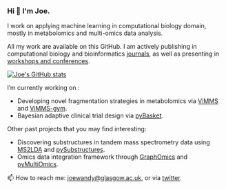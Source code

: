 ### Hi 👋 I'm Joe.

I work on applying machine learning in computational biology domain, mostly in metabolomics and multi-omics data analysis.

All my work are available on this GitHub. I am actively publishing in computational biology and bioinformatics [journals](https://scholar.google.com/citations?user=K6nz3aoAAAAJ), as well as presenting in [workshops and conferences](talks.md).

[![Joe's GitHub stats](https://github-readme-stats.vercel.app/api?username=joewandy)](https://github.com/anuraghazra/github-readme-stats)

I’m currently working on :
  - Developing novel fragmentation strategies in metabolomics via [ViMMS](https://github.com/glasgowcompbio/vimms/tree/master/vimms)
    and [ViMMS-gym](https://github.com/glasgowcompbio/vimms-gym).
  - Bayesian adaptive clinical trial design via [pyBasket](https://github.com/glasgowcompbio/pyBasket).
    
Other past projects that you may find interesting:
  - Discovering substructures in tandem mass spectrometry data using [MS2LDA](https://ms2lda.org) and [pySubstructures](https://github.com/glasgowcompbio/pySubstructures).
  - Omics data integration framework through [GraphOmics](https://graphomics.glasgowcompbio.org/) and [pyMultiOmics](https://github.com/glasgowcompbio/pyMultiOmics/).

📫 How to reach me: joewandy@glasgow.ac.uk, or via [twitter](https://twitter.com/joe__wandy).
